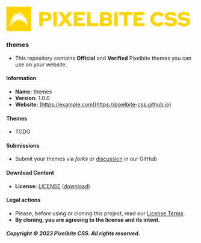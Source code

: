 ![image](https://raw.githubusercontent.com/Pixelbite-CSS/.github/main/banner-yellow.png)

### themes
 - This repository contains **Official** and **Verified** Pixelbite themes you can use on your website.

#### Information
 - **Name:** themes
 - **Version:** 1.0.0
 - **Website:** [https://example.com](https://pixelbite-css.github.io)

#### Themes
 - TODO

#### Submissions
- Submit your themes via _forks_ or [discussion](https://github.com/Pixelbite-CSS/) in our GitHub

#### Download Content
 - **License:** [LICENSE](https://github.com/Pixelbite-CSS/template/blob/main/LICENSE) ([download](https://raw.githubusercontent.com/Pixelbite-CSS/template/main/LICENSE))

#### Legal actions
 - Please, before using or cloning this project, read our [License Terms](https://github.com/Pixelbite-CSS/template/blob/main/LICENSE).
 - **By cloning, you are agreeing to the license and its intent.**

##### Copyright © 2023 Pixelbite CSS. All rights reserved.
